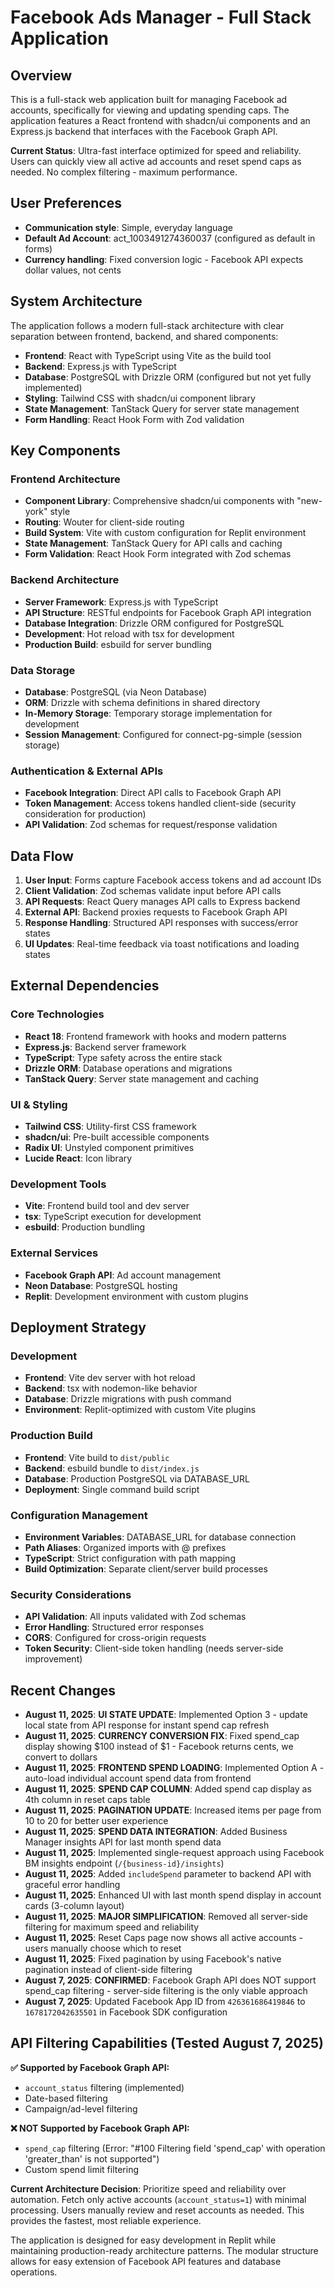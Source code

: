 # Facebook Ads Manager - Full Stack Application

## Overview

This is a full-stack web application built for managing Facebook ad accounts, specifically for viewing and updating spending caps. The application features a React frontend with shadcn/ui components and an Express.js backend that interfaces with the Facebook Graph API.

**Current Status**: Ultra-fast interface optimized for speed and reliability. Users can quickly view all active ad accounts and reset spend caps as needed. No complex filtering - maximum performance.

## User Preferences

- **Communication style**: Simple, everyday language
- **Default Ad Account**: act_1003491274360037 (configured as default in forms)
- **Currency handling**: Fixed conversion logic - Facebook API expects dollar values, not cents

## System Architecture

The application follows a modern full-stack architecture with clear separation between frontend, backend, and shared components:

- **Frontend**: React with TypeScript using Vite as the build tool
- **Backend**: Express.js with TypeScript
- **Database**: PostgreSQL with Drizzle ORM (configured but not yet fully implemented)
- **Styling**: Tailwind CSS with shadcn/ui component library
- **State Management**: TanStack Query for server state management
- **Form Handling**: React Hook Form with Zod validation

## Key Components

### Frontend Architecture
- **Component Library**: Comprehensive shadcn/ui components with "new-york" style
- **Routing**: Wouter for client-side routing
- **Build System**: Vite with custom configuration for Replit environment
- **State Management**: TanStack Query for API calls and caching
- **Form Validation**: React Hook Form integrated with Zod schemas

### Backend Architecture
- **Server Framework**: Express.js with TypeScript
- **API Structure**: RESTful endpoints for Facebook Graph API integration
- **Database Integration**: Drizzle ORM configured for PostgreSQL
- **Development**: Hot reload with tsx for development
- **Production Build**: esbuild for server bundling

### Data Storage
- **Database**: PostgreSQL (via Neon Database)
- **ORM**: Drizzle with schema definitions in shared directory
- **In-Memory Storage**: Temporary storage implementation for development
- **Session Management**: Configured for connect-pg-simple (session storage)

### Authentication & External APIs
- **Facebook Integration**: Direct API calls to Facebook Graph API
- **Token Management**: Access tokens handled client-side (security consideration for production)
- **API Validation**: Zod schemas for request/response validation

## Data Flow

1. **User Input**: Forms capture Facebook access tokens and ad account IDs
2. **Client Validation**: Zod schemas validate input before API calls
3. **API Requests**: React Query manages API calls to Express backend
4. **External API**: Backend proxies requests to Facebook Graph API
5. **Response Handling**: Structured API responses with success/error states
6. **UI Updates**: Real-time feedback via toast notifications and loading states

## External Dependencies

### Core Technologies
- **React 18**: Frontend framework with hooks and modern patterns
- **Express.js**: Backend server framework
- **TypeScript**: Type safety across the entire stack
- **Drizzle ORM**: Database operations and migrations
- **TanStack Query**: Server state management and caching

### UI & Styling
- **Tailwind CSS**: Utility-first CSS framework
- **shadcn/ui**: Pre-built accessible components
- **Radix UI**: Unstyled component primitives
- **Lucide React**: Icon library

### Development Tools
- **Vite**: Frontend build tool and dev server
- **tsx**: TypeScript execution for development
- **esbuild**: Production bundling

### External Services
- **Facebook Graph API**: Ad account management
- **Neon Database**: PostgreSQL hosting
- **Replit**: Development environment with custom plugins

## Deployment Strategy

### Development
- **Frontend**: Vite dev server with hot reload
- **Backend**: tsx with nodemon-like behavior
- **Database**: Drizzle migrations with push command
- **Environment**: Replit-optimized with custom Vite plugins

### Production Build
- **Frontend**: Vite build to `dist/public`
- **Backend**: esbuild bundle to `dist/index.js`
- **Database**: Production PostgreSQL via DATABASE_URL
- **Deployment**: Single command build script

### Configuration Management
- **Environment Variables**: DATABASE_URL for database connection
- **Path Aliases**: Organized imports with @ prefixes
- **TypeScript**: Strict configuration with path mapping
- **Build Optimization**: Separate client/server build processes

### Security Considerations
- **API Validation**: All inputs validated with Zod schemas
- **Error Handling**: Structured error responses
- **CORS**: Configured for cross-origin requests
- **Token Security**: Client-side token handling (needs server-side improvement)

## Recent Changes

- **August 11, 2025**: **UI STATE UPDATE**: Implemented Option 3 - update local state from API response for instant spend cap refresh
- **August 11, 2025**: **CURRENCY CONVERSION FIX**: Fixed spend_cap display showing $100 instead of $1 - Facebook returns cents, we convert to dollars
- **August 11, 2025**: **FRONTEND SPEND LOADING**: Implemented Option A - auto-load individual account spend data from frontend
- **August 11, 2025**: **SPEND CAP COLUMN**: Added spend cap display as 4th column in reset caps table
- **August 11, 2025**: **PAGINATION UPDATE**: Increased items per page from 10 to 20 for better user experience
- **August 11, 2025**: **SPEND DATA INTEGRATION**: Added Business Manager insights API for last month spend data
- **August 11, 2025**: Implemented single-request approach using Facebook BM insights endpoint (`/{business-id}/insights`)
- **August 11, 2025**: Added `includeSpend` parameter to backend API with graceful error handling
- **August 11, 2025**: Enhanced UI with last month spend display in account cards (3-column layout)
- **August 11, 2025**: **MAJOR SIMPLIFICATION**: Removed all server-side filtering for maximum speed and reliability  
- **August 11, 2025**: Reset Caps page now shows all active accounts - users manually choose which to reset
- **August 11, 2025**: Fixed pagination by using Facebook's native pagination instead of client-side filtering
- **August 7, 2025**: **CONFIRMED**: Facebook Graph API does NOT support spend_cap filtering - server-side filtering is the only viable approach
- **August 7, 2025**: Updated Facebook App ID from `426361686419846` to `1678172042635501` in Facebook SDK configuration

## API Filtering Capabilities (Tested August 7, 2025)

**✅ Supported by Facebook Graph API:**
- `account_status` filtering (implemented)
- Date-based filtering  
- Campaign/ad-level filtering

**❌ NOT Supported by Facebook Graph API:**
- `spend_cap` filtering (Error: "#100 Filtering field 'spend_cap' with operation 'greater_than' is not supported")
- Custom spend limit filtering

**Current Architecture Decision**: Prioritize speed and reliability over automation. Fetch only active accounts (`account_status=1`) with minimal processing. Users manually review and reset accounts as needed. This provides the fastest, most reliable experience.

The application is designed for easy development in Replit while maintaining production-ready architecture patterns. The modular structure allows for easy extension of Facebook API features and database operations.